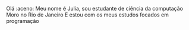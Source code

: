 Olá  :aceno:
Meu nome  é  Julia,  sou estudante de  ciência da computação 
Moro no Rio de Janeiro 
E estou com os meus estudos focados em  programação  
